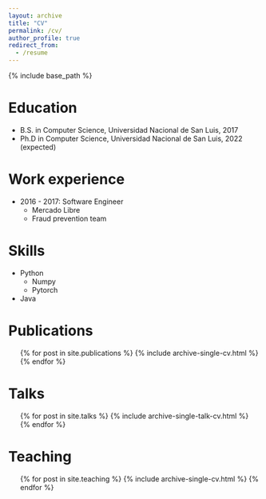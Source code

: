 ```yaml
---
layout: archive
title: "CV"
permalink: /cv/
author_profile: true
redirect_from:
  - /resume
---
```


{% include base_path %}

Education
======
* B.S. in Computer Science, Universidad Nacional de San Luis, 2017
* Ph.D in Computer Science, Universidad Nacional de San Luis, 2022 (expected)

Work experience
======
* 2016 - 2017: Software Engineer
  * Mercado Libre
  * Fraud prevention team
  
Skills
======
* Python
  * Numpy
  * Pytorch
* Java

Publications
======
  <ul>{% for post in site.publications %}
    {% include archive-single-cv.html %}
  {% endfor %}</ul>
  
Talks
======
  <ul>{% for post in site.talks %}
    {% include archive-single-talk-cv.html %}
  {% endfor %}</ul>
  
Teaching
======
  <ul>{% for post in site.teaching %}
    {% include archive-single-cv.html %}
  {% endfor %}</ul>
  
